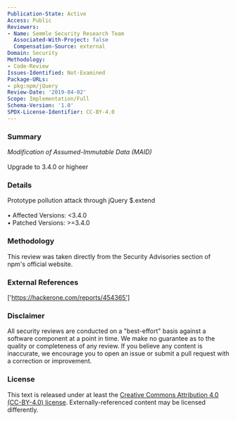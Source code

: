 ```yaml
---
Publication-State: Active
Access: Public
Reviewers:
- Name: Semmle Security Research Team
  Associated-With-Project: false
  Compensation-Source: external
Domain: Security
Methodology:
- Code-Review
Issues-Identified: Not-Examined
Package-URLs:
- pkg:npm/jQuery
Review-Date: '2019-04-02'
Scope: Implementation/Full
Schema-Version: '1.0'
SPDX-License-Identifier: CC-BY-4.0
---
```

### Summary
*Modification of Assumed-Immutable Data (MAID)*<br><br>Upgrade to 3.4.0 or higheer
### Details
Prototype pollution attack through jQuery $.extend
<br><br>• Affected Versions: <3.4.0
<br>• Patched Versions: >=3.4.0
### Methodology
This review was taken directly from the Security Advisories section of npm's official website.
### External References
['https://hackerone.com/reports/454365']
### Disclaimer
All security reviews are conducted on a "best-effort" basis against a software component at a point in time. We make no guarantee as to the quality or completeness of any review. If you believe any content is inaccurate, we encourage you to open an issue or submit a pull request with a correction or improvement.
### License
This text is released under at least the [Creative Commons Attribution 4.0 (CC-BY-4.0) license](https://creativecommons.org/licenses/by/4.0/legalcode.txt). Externally-referenced content may be licensed differently.
